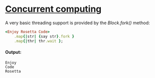 [1]: http://rosettacode.org/wiki/Concurrent_computing

# [Concurrent computing][1]

A very basic threading support is provided by the *Block.fork()* method:

```ruby
<Enjoy Rosetta Code>
    .map{|str| {say str}.fork }
    .map{|thr| thr.wait };
```

#### Output:
```
Enjoy
Code
Rosetta
```